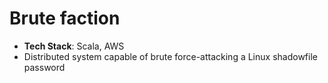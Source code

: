 # Brute faction
* **Tech Stack**: Scala, AWS
* Distributed system capable of brute force-attacking a Linux shadowfile password
